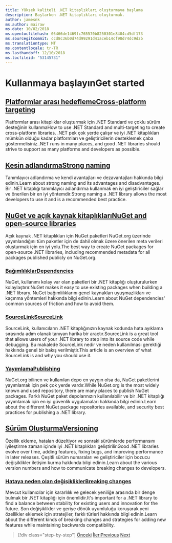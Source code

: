 ```yaml
---
title: Yüksek kaliteli .NET kitaplıkları oluşturmaya başlama
description: Başlarken .NET kitaplıkları oluşturmak.
author: jamesnk
ms.author: mairaw
ms.date: 10/02/2018
ms.openlocfilehash: 05466de1469fc765570b8250301e8404cd5df173
ms.sourcegitcommit: ccd8c36b0d74d99291d41aceb14cf98d74dc9d2b
ms.translationtype: MT
ms.contentlocale: tr-TR
ms.lasthandoff: 12/10/2018
ms.locfileid: "53145731"
---
```

# <a name="get-started"></a><span data-ttu-id="a2adc-103">Kullanmaya başlayın</span><span class="sxs-lookup"><span data-stu-id="a2adc-103">Get started</span></span>

## <a name="cross-platform-targetingcross-platform-targetingmd"></a>[<span data-ttu-id="a2adc-104">Platformlar arası hedefleme</span><span class="sxs-lookup"><span data-stu-id="a2adc-104">Cross-platform targeting</span></span>](./cross-platform-targeting.md)

<span data-ttu-id="a2adc-105">Platformlar arası kitaplıklar oluşturmak için .NET Standard ve çoklu sürüm desteğinin kullanma</span><span class="sxs-lookup"><span data-stu-id="a2adc-105">How to use .NET Standard and multi-targeting to create cross-platform libraries.</span></span> <span data-ttu-id="a2adc-106">.NET pek çok yerde çalışır ve iyi .NET kitaplıkları mümkün olduğu kadar platformları ve geliştiricilerin desteklemek çaba göstermelisiniz.</span><span class="sxs-lookup"><span data-stu-id="a2adc-106">.NET runs in many places, and good .NET libraries should strive to support as many platforms and developers as possible.</span></span>

## <a name="strong-namingstrong-namingmd"></a>[<span data-ttu-id="a2adc-107">Kesin adlandırma</span><span class="sxs-lookup"><span data-stu-id="a2adc-107">Strong naming</span></span>](./strong-naming.md)

<span data-ttu-id="a2adc-108">Tanımlayıcı adlandırma ve kendi avantajları ve dezavantajları hakkında bilgi edinin.</span><span class="sxs-lookup"><span data-stu-id="a2adc-108">Learn about strong naming and its advantages and disadvantages.</span></span> <span data-ttu-id="a2adc-109">Bir .NET kitaplığı tanımlayıcı adlandırma kullanmak en iyi geliştiriciler sağlar ve önerilen bir en iyi yöntemdir.</span><span class="sxs-lookup"><span data-stu-id="a2adc-109">Strong naming a .NET library allows the most developers to use it and is a recommended best practice.</span></span>

## <a name="nuget-and-open-source-librariesnugetmd"></a>[<span data-ttu-id="a2adc-110">NuGet ve açık kaynak kitaplıkları</span><span class="sxs-lookup"><span data-stu-id="a2adc-110">NuGet and open-source libraries</span></span>](./nuget.md)

<span data-ttu-id="a2adc-111">Açık kaynak .NET kitaplıkları için NuGet paketleri NuGet.org üzerinde yayımlandığını tüm paketler için de dahil olmak üzere önerilen meta verileri oluşturmak için en iyi yolu.</span><span class="sxs-lookup"><span data-stu-id="a2adc-111">The best way to create NuGet packages for open-source .NET libraries, including recommended metadata for all packages published publicly on NuGet.org.</span></span>

### <a name="dependenciesdependenciesmd"></a>[<span data-ttu-id="a2adc-112">Bağımlılıklar</span><span class="sxs-lookup"><span data-stu-id="a2adc-112">Dependencies</span></span>](./dependencies.md)

<span data-ttu-id="a2adc-113">NuGet, kullanımı kolay var olan paketleri bir .NET kitaplığı oluşturulurken kolaylaştırır.</span><span class="sxs-lookup"><span data-stu-id="a2adc-113">NuGet makes it easy to use existing packages when building a .NET library.</span></span> <span data-ttu-id="a2adc-114">NuGet bağımlılıklarını genel kaynakları uyuşmazlıkları ve kaçınma yöntemleri hakkında bilgi edinin.</span><span class="sxs-lookup"><span data-stu-id="a2adc-114">Learn about NuGet dependencies' common sources of friction and how to avoid them.</span></span>

### <a name="sourcelinksourcelinkmd"></a>[<span data-ttu-id="a2adc-115">SourceLink</span><span class="sxs-lookup"><span data-stu-id="a2adc-115">SourceLink</span></span>](./sourcelink.md)

<span data-ttu-id="a2adc-116">SourceLink, kullanıcıların .NET kitaplığınızın kaynak kodunda hata ayıklama sırasında adım olanak tanıyan harika bir araçtır.</span><span class="sxs-lookup"><span data-stu-id="a2adc-116">SourceLink is a great tool that allows users of your .NET library to step into its source code while debugging.</span></span> <span data-ttu-id="a2adc-117">Bu makalede SourceLink nedir ve neden kullanılması gerektiği hakkında genel bir bakış verilmiştir.</span><span class="sxs-lookup"><span data-stu-id="a2adc-117">This article is an overview of what SourceLink is and why you should use it.</span></span>

### <a name="publishingpublish-nuget-packagemd"></a>[<span data-ttu-id="a2adc-118">Yayımlama</span><span class="sxs-lookup"><span data-stu-id="a2adc-118">Publishing</span></span>](./publish-nuget-package.md)

<span data-ttu-id="a2adc-119">NuGet.org bilinen ve kullanılan depo en yaygın olsa da, NuGet paketlerini yayımlamak için pek çok yerde vardır.</span><span class="sxs-lookup"><span data-stu-id="a2adc-119">While NuGet.org is the most widely known and used repository, there are many places to publish NuGet packages.</span></span> <span data-ttu-id="a2adc-120">Farklı NuGet paket depolarınızın kullanılabilir ve bir .NET kitaplığı yayımlamak için en iyi güvenlik uygulamaları hakkında bilgi edinin.</span><span class="sxs-lookup"><span data-stu-id="a2adc-120">Learn about the different NuGet package repositories available, and security best practices for publishing a .NET library.</span></span>

## <a name="versioningversioningmd"></a>[<span data-ttu-id="a2adc-121">Sürüm Oluşturma</span><span class="sxs-lookup"><span data-stu-id="a2adc-121">Versioning</span></span>](./versioning.md)

<span data-ttu-id="a2adc-122">Özellik ekleme, hataları düzeltiyor ve sonraki sürümlerde performansını iyileştirme zaman içinde iyi .NET kitaplıkları geliştirilir.</span><span class="sxs-lookup"><span data-stu-id="a2adc-122">Good .NET libraries evolve over time, adding features, fixing bugs, and improving performance in later releases.</span></span> <span data-ttu-id="a2adc-123">Çeşitli sürüm numaraları ve geliştiriciler için bozucu değişiklikler iletişim kurma hakkında bilgi edinin.</span><span class="sxs-lookup"><span data-stu-id="a2adc-123">Learn about the various version numbers and how to communicate breaking changes to developers.</span></span>

### <a name="breaking-changesbreaking-changesmd"></a>[<span data-ttu-id="a2adc-124">Hataya neden olan değişiklikler</span><span class="sxs-lookup"><span data-stu-id="a2adc-124">Breaking changes</span></span>](./breaking-changes.md)

<span data-ttu-id="a2adc-125">Mevcut kullanıcılar için kararlılık ve gelecek yeniliğe arasında bir denge bulmak bir .NET kitaplığı için önemlidir.</span><span class="sxs-lookup"><span data-stu-id="a2adc-125">It's important for a .NET library to find a balance between stability for existing users and innovation for the future.</span></span> <span data-ttu-id="a2adc-126">Son değişiklikler ve geriye dönük uyumluluğu koruyarak yeni özellikler eklemek için stratejiler, farklı türleri hakkında bilgi edinin.</span><span class="sxs-lookup"><span data-stu-id="a2adc-126">Learn about the different kinds of breaking changes and strategies for adding new features while maintaining backwards compatibility.</span></span>

>[!div class="step-by-step"]
><span data-ttu-id="a2adc-127">[Önceki](index.md)
>[İleri](cross-platform-targeting.md)</span><span class="sxs-lookup"><span data-stu-id="a2adc-127">[Previous](index.md)
[Next](cross-platform-targeting.md)</span></span>
